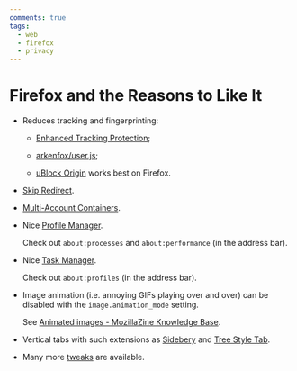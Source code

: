 ```yaml
---
comments: true
tags:
  - web
  - firefox
  - privacy
---
```


# Firefox and the Reasons to Like It

- Reduces tracking and fingerprinting:

    - [Enhanced Tracking Protection](https://support.mozilla.org/en-US/kb/enhanced-tracking-protection-firefox-desktop);

    - [arkenfox/user.js](https://github.com/arkenfox/user.js);

    - [uBlock Origin](https://github.com/gorhill/uBlock/wiki/uBlock-Origin-works-best-on-Firefox)
    works best on Firefox.

- [Skip Redirect](https://github.com/sblask/webextension-skip-redirect).

- [Multi-Account Containers](https://support.mozilla.org/en-US/kb/containers).

- Nice
  [Profile Manager](https://support.mozilla.org/en-US/kb/profile-manager-create-remove-switch-firefox-profiles).

    Check out `about:processes` and `about:performance` (in the address bar).

- Nice
  [Task Manager](https://support.mozilla.org/en-US/kb/task-manager-tabs-or-extensions-are-slowing-firefox).

    Check out `about:profiles` (in the address bar).

- Image animation (i.e. annoying GIFs playing over and over) can be disabled
  with the `image.animation_mode` setting.

    See [Animated images - MozillaZine Knowledge
  Base](http://kb.mozillazine.org/Animated_images).

- Vertical tabs with such extensions as
  [Sidebery](https://github.com/mbnuqw/sidebery) and
  [Tree Style Tab](https://github.com/piroor/treestyletab).

- Many more [tweaks](https://wiki.archlinux.org/title/Firefox/Tweaks) are
  available.
